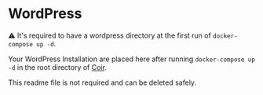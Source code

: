 # WordPress

⚠️ It's required to have a wordpress directory at the first run of `docker-compose up -d`.

Your WordPress Installation are placed here after running `docker-compose up -d` in the root directory of [Coir](http://github.com/amirmasoud/coir).

This readme file is not required and can be deleted safely.
